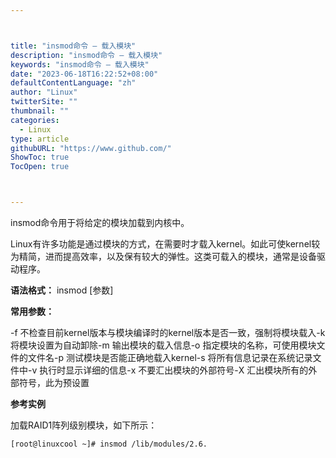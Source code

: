 ```yaml
---



title: "insmod命令 – 载入模块"
description: "insmod命令 – 载入模块"
keywords: "insmod命令 – 载入模块"
date: "2023-06-18T16:22:52+08:00"
defaultContentLanguage: "zh"
author: "Linux"
twitterSite: ""
thumbnail: ""
categories:
  - Linux
type: article
githubURL: "https://www.github.com/"
ShowToc: true
TocOpen: true



---
```


insmod命令用于将给定的模块加载到内核中。

Linux有许多功能是通过模块的方式，在需要时才载入kernel。如此可使kernel较为精简，进而提高效率，以及保有较大的弹性。这类可载入的模块，通常是设备驱动程序。

**语法格式：** insmod [参数]

**常用参数：**

-f 不检查目前kernel版本与模块编译时的kernel版本是否一致，强制将模块载入-k 将模块设置为自动卸除-m 输出模块的载入信息-o 指定模块的名称，可使用模块文件的文件名-p 测试模块是否能正确地载入kernel-s 将所有信息记录在系统记录文件中-v 执行时显示详细的信息-x 不要汇出模块的外部符号-X 汇出模块所有的外部符号，此为预设置

**参考实例**

加载RAID1阵列级别模块，如下所示：

```
[root@linuxcool ~]# insmod /lib/modules/2.6.
```